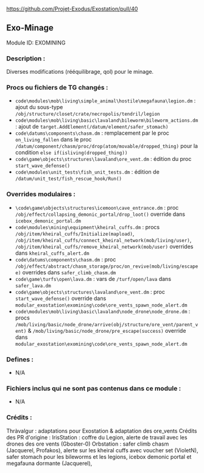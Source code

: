 https://github.com/Projet-Exodus/Exostation/pull/40

## Exo-Minage

Module ID: EXOMINING

### Description :

Diverses modifications (rééquilibrage, qol) pour le minage.

### Procs ou fichiers de TG changés :

- `code\modules\mob\living\simple_animal\hostile\megafauna\legion.dm` : ajout du sous-type `/obj/structure/closet/crate/necropolis/tendril/legion`
- `code\modules\mob\living\basic\lavaland\bileworm\bileworm_actions.dm` : ajout de `target.AddElement(/datum/element/safer_stomach)`
- `code\datums\components\chasm.dm` : remplacement par le proc `on_living_fallen` dans le proc `/datum/component/chasm/proc/drop(atom/movable/dropped_thing)` pour la condition `else if(isliving(dropped_thing))`
- `code\game\objects\structures\lavaland\ore_vent.dm` : édition du proc `start_wave_defense()`
- `code\modules\unit_tests\fish_unit_tests.dm` : édition de `/datum/unit_test/fish_rescue_hook/Run()`

### Overrides modulaires :

- `\code\game\objects\structures\icemoon\cave_entrance.dm` : proc `/obj/effect/collapsing_demonic_portal/drop_loot()` override dans `icebox_demonic_portal.dm`
- `code\modules\mining\equipment\kheiral_cuffs.dm` : procs `/obj/item/kheiral_cuffs/Initialize(mapload)`, `/obj/item/kheiral_cuffs/connect_kheiral_network(mob/living/user)`, `/obj/item/kheiral_cuffs/remove_kheiral_network(mob/user)` overrides dans `kheiral_cuffs_alert.dm`
- `code\datums\components\chasm.dm` : proc `/obj/effect/abstract/chasm_storage/proc/on_revive(mob/living/escapee)` overrides dans `safer_climb_chasm.dm`
- `code\game\turfs\open\lava.dm` : vars de `/turf/open/lava` dans `safer_lava.dm`
- `code\game\objects\structures\lavaland\ore_vent.dm` : proc `start_wave_defense()` override dans `modular_exostation\exomining\code\ore_vents_spawn_node_alert.dm`
- `code\modules\mob\living\basic\lavaland\node_drone\node_drone.dm` : procs `/mob/living/basic/node_drone/arrive(obj/structure/ore_vent/parent_vent)` & `/mob/living/basic/node_drone/pre_escape(success)` override dans `modular_exostation\exomining\code\ore_vents_spawn_node_alert.dm`

### Defines :

- N/A

### Fichiers inclus qui ne sont pas contenus dans ce module :

- N/A

### Crédits :
Thràvalgur : adaptations pour Exostation & adaptation des ore_vents
Crédits des PR d'origine :
IrisStation : coffre du Legion, alerte de travail avec les drones des ore vents (Gboster-0)
Orbstation : safer climb chasm (Jacquerel, Profakos), alerte sur les kheiral cuffs avec voucher set (VioletN), safer stomach pour les bileworms et les legions, icebox demonic portal et megafauna dormante (Jacquerel),
